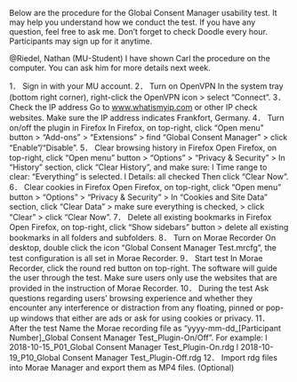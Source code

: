 Below are the procedure for the Global Consent Manager usability test. It may help you understand how we conduct the test. If you have any question, feel free to ask me. Don’t forget to check Doodle every hour. Participants may sign up for it anytime.
 
@Riedel, Nathan (MU-Student) I have shown Carl the procedure on the computer. You can ask him for more details next week.
 
1． Sign in with your MU account.
2． Turn on OpenVPN
In the system tray (bottom right corner), right-click the OpenVPN icon > select “Connect”.
3． Check the IP address
Go to www.whatismyip.com or other IP check websites.
Make sure the IP address indicates Frankfort, Germany.
4． Turn on/off the plugin in Firefox
In Firefox, on top-right, click “Open menu” button > “Add-ons” > “Extensions” > find “Global Consent Manager” > click “Enable”/“Disable”.
5． Clear browsing history in Firefox
Open Firefox, on top-right, click “Open menu” button > “Options” > “Privacy & Security” > In “History” section, click “Clear History”, and make sure:
l  Time range to clear: “Everything” is selected.
l  Details: all checked
Then click “Clear Now”.
6． Clear cookies in Firefox
Open Firefox, on top-right, click “Open menu” button > “Options” > “Privacy & Security” > In “Cookies and Site Data” section, click “Clear Data” > make sure everything is checked, > click “Clear” > click “Clear Now”.
7． Delete all existing bookmarks in Firefox
Open Firefox, on top-right, click “Show sidebars” button > delete all existing bookmarks in all folders and subfolders.
8． Turn on Morae Recorder
On desktop, double click the icon “Global Consent Manager Test.mrcfg”, the test configuration is all set in Morae Recorder.
9． Start test
In Morae Recorder, click the round red button on top-right. The software will guide the user through the test. Make sure users only use the websites that are provided in the instruction of Morae Recorder.
10．           During the test
Ask questions regarding users’ browsing experience and whether they encounter any interference or distraction from any floating, pinned or pop-up windows that either are ads or ask for using cookies or privacy.
11．           After the test
Name the Morae recording file as “yyyy-mm-dd_[Participant Number]_Global Consent Manager Test_Plugin-On/Off”. For example:
l  2018-10-15_P01_Global Consent Manager Test_Plugin-On.rdg
l  2018-10-19_P10_Global Consent Manager Test_Plugin-Off.rdg
12．           Import rdg files into Morae Manager and export them as MP4 files. (Optional)
